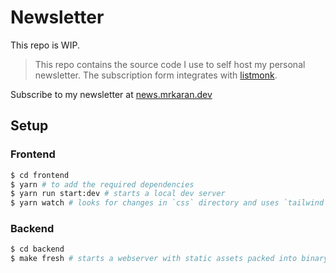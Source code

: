 # Newsletter

This repo is WIP.

> This repo contains the source code I use to self host my personal newsletter. The subscription form integrates with [listmonk](https://listmonk.app).

Subscribe to my newsletter at [news.mrkaran.dev](news.mrkaran.dev)

## Setup

### Frontend

```sh
$ cd frontend
$ yarn # to add the required dependencies
$ yarn run start:dev # starts a local dev server
$ yarn watch # looks for changes in `css` directory and uses `tailwind` css to build the final minified css.
```

### Backend

```sh
$ cd backend
$ make fresh # starts a webserver with static assets packed into binary. API is available at `/api` and static assets at `/static`.
```